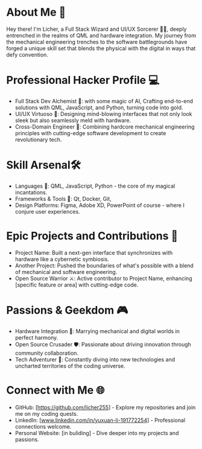# About Me 👾

Hey there! I'm Licher, a Full Stack Wizard and UI/UX Sorcerer 🧙‍♂️, deeply entrenched in the realms of QML and hardware integration. 
My journey from the mechanical engineering trenches to the software battlegrounds 
have forged a unique skill set that blends the physical with the digital in ways that defy convention.

# Professional Hacker Profile 💻
- Full Stack Dev Alchemist 🧪: with some magic of AI, Crafting end-to-end solutions with QML, JavaScript, and Python, turning code into gold.
- UI/UX Virtuoso 🎨: Designing mind-blowing interfaces that not only look sleek but also seamlessly meld with hardware.
- Cross-Domain Engineer 🔧: Combining hardcore mechanical engineering principles with cutting-edge software development to create revolutionary tech.
  
# Skill Arsenal🛠️
- Languages 📝: QML, JavaScript, Python - the core of my magical incantations.
- Frameworks & Tools 🧰: Qt, Docker, Git, 
- Design Platforms: Figma, Adobe XD, PowerPoint of course - where I conjure user experiences.
# Epic Projects and Contributions 🚀
- Project Name: Built a next-gen interface that synchronizes with hardware like a cybernetic symbiosis.
- Another Project: Pushed the boundaries of what's possible with a blend of mechanical and software engineering.
- Open Source Warrior ⚔️: Active contributor to Project Name, enhancing [specific feature or area] with cutting-edge code.
# Passions & Geekdom 🎮
- Hardware Integration 🤖: Marrying mechanical and digital worlds in perfect harmony.
- Open Source Crusader 🛡️: Passionate about driving innovation through community collaboration.
- Tech Adventurer 🧗: Constantly diving into new technologies and uncharted territories of the coding universe.
# Connect with Me 🌐
- GitHub: [https://github.com/licher255] - Explore my repositories and join me on my coding quests.
- LinkedIn: [www.linkedin.com/in/yuxuan-li-191772254] - Professional connections welcome.
- Personal Website: [in buliding] - Dive deeper into my projects and passions.
